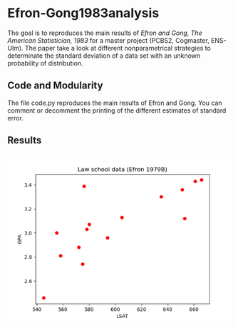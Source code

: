 # Efron-Gong1983analysis
The goal is to reproduces the main results of _Efron and Gong, The American Statistician, 1983_ for a master project (PCBS2, Cogmaster, ENS-Ulm).
The paper take a look at different nonparametrical strategies to determinate the standard deviation of a data set with an unknown probability of distribution.

## Code and Modularity
The file code.py reproduces the main results of Efron and Gong. You can comment or decomment the printing of the different estimates of standard error. 

## Results
![Figure_1.png](/Figure_1.png?raw=true "Figure 1")
